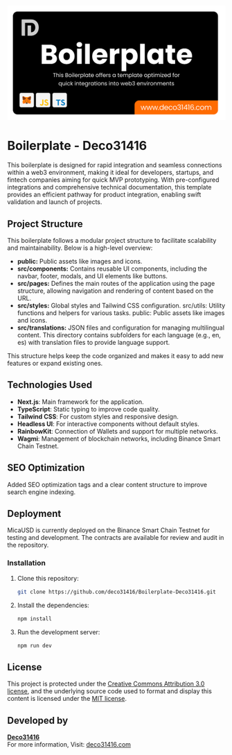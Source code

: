 ![deco31416](https://github.com/deco31416/Boilerplate-Deco31416/blob/main/public/Boilerplate-Header.svg)

# Boilerplate - Deco31416 

This boilerplate is designed for rapid integration and seamless connections within a web3 environment, making it ideal for developers, startups, and fintech companies aiming for quick MVP prototyping. With pre-configured integrations and comprehensive technical documentation, this template provides an efficient pathway for product integration, enabling swift validation and launch of projects.

## Project Structure

This boilerplate follows a modular project structure to facilitate scalability and maintainability. Below is a high-level overview:

- **public:** Public assets like images and icons.
- **src/components:** Contains reusable UI components, including the navbar, footer, modals, and UI elements like buttons.
- **src/pages:** Defines the main routes of the application using the page structure, allowing navigation and rendering of content based on the URL.
- **src/styles:** Global styles and Tailwind CSS configuration.
src/utils: Utility functions and helpers for various tasks.
public: Public assets like images and icons.
- **src/translations:** JSON files and configuration for managing multilingual content. This directory contains subfolders for each language (e.g., en, es) with translation files to provide language support.

This structure helps keep the code organized and makes it easy to add new features or expand existing ones.

## Technologies Used

- **Next.js**: Main framework for the application.
- **TypeScript**: Static typing to improve code quality.
- **Tailwind CSS**: For custom styles and responsive design.
- **Headless UI**: For interactive components without default styles.
- **RainbowKit**: Connection of Wallets and support for multiple networks.
- **Wagmi**: Management of blockchain networks, including Binance Smart Chain Testnet.

## SEO Optimization

Added SEO optimization tags and a clear content structure to improve search engine indexing.

## Deployment

MicaUSD is currently deployed on the Binance Smart Chain Testnet for testing and development. The contracts are available for review and audit in the repository.

### Installation

1. Clone this repository:
   ```bash
   git clone https://github.com/deco31416/Boilerplate-Deco31416.git
   ```
2. Install the dependencies:
   ```bash
   npm install
   ```
3. Run the development server:
   ```bash
   npm run dev
   ```

## License

This project is protected under the [Creative Commons Attribution 3.0 license](https://creativecommons.org/licenses/by/3.0/us/deed.en), and the underlying source code used to format and display this content is licensed under the [MIT license]([[https://github.com/deco31416//LICENSE.txt](https://github.com/deco31416/Boilerplate-Deco31416/blob/main/LICENSE.txt)]).

## Developed by

**[Deco31416](https://github.com/deco31416)**  
For more information, Visit: [deco31416.com](https://www.deco31416.com/)
